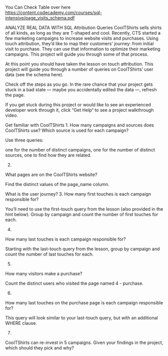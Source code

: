 You Can Check Table over here
https://content.codecademy.com/courses/sql-intensive/page_visits_schema.pdf



ANALYZE REAL DATA WITH SQL
Attribution Queries
CoolTShirts sells shirts of all kinds, as long as they are T-shaped and cool. Recently, CTS started a few marketing campaigns to increase website visits and purchases. Using touch attribution, they’d like to map their customers’ journey: from initial visit to purchase. They can use that information to optimize their marketing campaigns. This project will guide you through some of that process.

At this point you should have taken the lesson on touch attribution. This project will guide you through a number of queries on CoolTShirts’ user data (see the schema here).

Check off the steps as you go. In the rare chance that your project gets stuck in a bad state — maybe you accidentally edited the data —, refresh the page.

If you get stuck during this project or would like to see an experienced developer work through it, click “Get Help“ to see a project walkthrough video.



Get familiar with CoolTShirts
1.
How many campaigns and sources does CoolTShirts use? Which source is used for each campaign?

Use three queries:

one for the number of distinct campaigns,
one for the number of distinct sources,
one to find how they are related.

2.
What pages are on the CoolTShirts website?

Find the distinct values of the page_name column.


What is the user journey?
3.
How many first touches is each campaign responsible for?

You’ll need to use the first-touch query from the lesson (also provided in the hint below). Group by campaign and count the number of first touches for each.


4.
How many last touches is each campaign responsible for?

Starting with the last-touch query from the lesson, group by campaign and count the number of last touches for each.


5.
How many visitors make a purchase?

Count the distinct users who visited the page named 4 - purchase.

6.
How many last touches on the purchase page is each campaign responsible for?

This query will look similar to your last-touch query, but with an additional WHERE clause.


7.
CoolTShirts can re-invest in 5 campaigns. Given your findings in the project, which should they pick and why?
